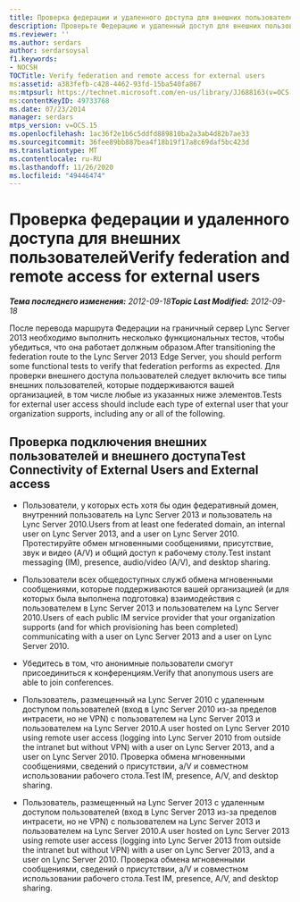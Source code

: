 ```yaml
---
title: Проверка федерации и удаленного доступа для внешних пользователей
description: Проверьте Федерацию и удаленный доступ для внешних пользователей.
ms.reviewer: ''
ms.author: serdars
author: serdarsoysal
f1.keywords:
- NOCSH
TOCTitle: Verify federation and remote access for external users
ms:assetid: a383fefb-c428-4462-93fd-15ba540fa867
ms:mtpsurl: https://technet.microsoft.com/en-us/library/JJ688163(v=OCS.15)
ms:contentKeyID: 49733768
ms.date: 07/23/2014
manager: serdars
mtps_version: v=OCS.15
ms.openlocfilehash: 1ac36f2e1b6c5ddfd889810ba2a3ab4d82b7ae33
ms.sourcegitcommit: 36fee89bb887bea4f18b19f17a8c69daf5bc423d
ms.translationtype: MT
ms.contentlocale: ru-RU
ms.lasthandoff: 11/26/2020
ms.locfileid: "49446474"
---
```

# <a name="verify-federation-and-remote-access-for-external-users"></a><span data-ttu-id="1ca57-103">Проверка федерации и удаленного доступа для внешних пользователей</span><span class="sxs-lookup"><span data-stu-id="1ca57-103">Verify federation and remote access for external users</span></span>

<div data-xmlns="http://www.w3.org/1999/xhtml">

<div class="topic" data-xmlns="http://www.w3.org/1999/xhtml" data-msxsl="urn:schemas-microsoft-com:xslt" data-cs="https://msdn.microsoft.com/">

<div data-asp="https://msdn2.microsoft.com/asp">



</div>

<div id="mainSection">

<div id="mainBody"><span data-ttu-id="1ca57-104">

<span> </span></span><span class="sxs-lookup"><span data-stu-id="1ca57-104">

<span> </span></span></span>

<span data-ttu-id="1ca57-105">_**Тема последнего изменения:** 2012-09-18_</span><span class="sxs-lookup"><span data-stu-id="1ca57-105">_**Topic Last Modified:** 2012-09-18_</span></span>

<span data-ttu-id="1ca57-106">После перевода маршрута Федерации на граничный сервер Lync Server 2013 необходимо выполнить несколько функциональных тестов, чтобы убедиться, что она работает должным образом.</span><span class="sxs-lookup"><span data-stu-id="1ca57-106">After transitioning the federation route to the Lync Server 2013 Edge Server, you should perform some functional tests to verify that federation performs as expected.</span></span> <span data-ttu-id="1ca57-107">Для проверки внешнего доступа пользователей следует включить все типы внешних пользователей, которые поддерживаются вашей организацией, в том числе любые из указанных ниже элементов.</span><span class="sxs-lookup"><span data-stu-id="1ca57-107">Tests for external user access should include each type of external user that your organization supports, including any or all of the following.</span></span>

<div>

## <a name="test-connectivity-of-external-users-and-external-access"></a><span data-ttu-id="1ca57-108">Проверка подключения внешних пользователей и внешнего доступа</span><span class="sxs-lookup"><span data-stu-id="1ca57-108">Test Connectivity of External Users and External access</span></span>

  - <span data-ttu-id="1ca57-109">Пользователи, у которых есть хотя бы один федеративный домен, внутренний пользователь на Lync Server 2013 и пользователь на Lync Server 2010.</span><span class="sxs-lookup"><span data-stu-id="1ca57-109">Users from at least one federated domain, an internal user on Lync Server 2013, and a user on Lync Server 2010.</span></span> <span data-ttu-id="1ca57-110">Протестируйте обмен мгновенными сообщениями, присутствие, звук и видео (A/V) и общий доступ к рабочему столу.</span><span class="sxs-lookup"><span data-stu-id="1ca57-110">Test instant messaging (IM), presence, audio/video (A/V), and desktop sharing.</span></span>

  - <span data-ttu-id="1ca57-111">Пользователи всех общедоступных служб обмена мгновенными сообщениями, которые поддерживаются вашей организацией (и для которых была выполнена подготовка) взаимодействия с пользователем в Lync Server 2013 и пользователем на Lync Server 2010.</span><span class="sxs-lookup"><span data-stu-id="1ca57-111">Users of each public IM service provider that your organization supports (and for which provisioning has been completed) communicating with a user on Lync Server 2013 and a user on Lync Server 2010.</span></span>

  - <span data-ttu-id="1ca57-112">Убедитесь в том, что анонимные пользователи смогут присоединиться к конференциям.</span><span class="sxs-lookup"><span data-stu-id="1ca57-112">Verify that anonymous users are able to join conferences.</span></span>

  - <span data-ttu-id="1ca57-113">Пользователь, размещенный на Lync Server 2010 с удаленным доступом пользователей (вход в Lync Server 2010 из-за пределов интрасети, но не VPN) с пользователем на Lync Server 2013 и пользователем на Lync Server 2010.</span><span class="sxs-lookup"><span data-stu-id="1ca57-113">A user hosted on Lync Server 2010 using remote user access (logging into Lync Server 2010 from outside the intranet but without VPN) with a user on Lync Server 2013, and a user on Lync Server 2010.</span></span> <span data-ttu-id="1ca57-114">Проверка обмена мгновенными сообщениями, сведений о присутствии, а/V и совместном использовании рабочего стола.</span><span class="sxs-lookup"><span data-stu-id="1ca57-114">Test IM, presence, A/V, and desktop sharing.</span></span>

  - <span data-ttu-id="1ca57-115">Пользователь, размещенный на Lync Server 2013 с удаленным доступом пользователей (вход в Lync Server 2013 из-за пределов интрасети, но не VPN) с пользователем на Lync Server 2013 и пользователем на Lync Server 2010.</span><span class="sxs-lookup"><span data-stu-id="1ca57-115">A user hosted on Lync Server 2013 using remote user access (logging into Lync Server 2013 from outside the intranet but without VPN) with a user on Lync Server 2013, and a user on Lync Server 2010.</span></span> <span data-ttu-id="1ca57-116">Проверка обмена мгновенными сообщениями, сведений о присутствии, а/V и совместном использовании рабочего стола.</span><span class="sxs-lookup"><span data-stu-id="1ca57-116">Test IM, presence, A/V, and desktop sharing.</span></span>

<span data-ttu-id="1ca57-117"></div>

</div>

<span> </span>

</div>

</div>

</span><span class="sxs-lookup"><span data-stu-id="1ca57-117"></div>

</div>

<span> </span>

</div>

</div>

</span></span></div>

